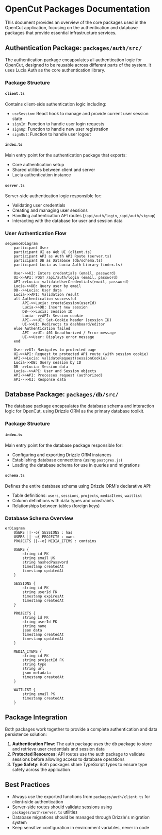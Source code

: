 # OpenCut Packages Documentation

This document provides an overview of the core packages used in the OpenCut application, focusing on the authentication and database packages that provide essential infrastructure services.

## Authentication Package: `packages/auth/src/`

The authentication package encapsulates all authentication logic for OpenCut, designed to be reusable across different parts of the system. It uses Lucia Auth as the core authentication library.

### Package Structure

#### `client.ts`
Contains client-side authentication logic including:
- `useSession`: React hook to manage and provide current user session state
- `signIn`: Function to handle user login requests
- `signUp`: Function to handle new user registration
- `signOut`: Function to handle user logout

#### `index.ts`
Main entry point for the authentication package that exports:
- Core authentication setup
- Shared utilities between client and server
- Lucia authentication instance

#### `server.ts`
Server-side authentication logic responsible for:
- Validating user credentials
- Creating and managing user sessions
- Handling authentication API routes (`/api/auth/login`, `/api/auth/signup`)
- Interacting with the database for user and session data

### User Authentication Flow

```mermaid
sequenceDiagram
    participant User
    participant UI as Web UI (client.ts)
    participant API as Auth API Route (server.ts)
    participant DB as Database (db/schema.ts)
    participant Lucia as Lucia Auth Library (index.ts)

    User->>UI: Enters credentials (email, password)
    UI->>API: POST /api/auth/login (email, password)
    API->>Lucia: validateUserCredentials(email, password)
    Lucia->>DB: Query user by email
    DB-->>Lucia: User data
    Lucia->>API: Validation result
    alt Authentication successful
        API->>Lucia: createSession(userId)
        Lucia->>DB: Insert new session
        DB-->>Lucia: Session ID
        Lucia-->>API: Session cookie
        API-->>UI: Set-Cookie header (session ID)
        UI->>UI: Redirects to dashboard/editor
    else Authentication failed
        API-->>UI: 401 Unauthorized / Error message
        UI->>User: Displays error message
    end

    User->>UI: Navigates to protected page
    UI->>API: Request to protected API route (with session cookie)
    API->>Lucia: validateRequest(sessionCookie)
    Lucia->>DB: Query session by ID
    DB-->>Lucia: Session data
    Lucia-->>API: User and Session objects
    API->>API: Processes request (authorized)
    API-->>UI: Response data
```

## Database Package: `packages/db/src/`

The database package encapsulates the database schema and interaction logic for OpenCut, using Drizzle ORM as the primary database toolkit.

### Package Structure

#### `index.ts`
Main entry point for the database package responsible for:
- Configuring and exporting Drizzle ORM instances
- Establishing database connections (using `postgres.js`)
- Loading the database schema for use in queries and migrations

#### `schema.ts`
Defines the entire database schema using Drizzle ORM's declarative API:
- Table definitions: `users`, `sessions`, `projects`, `mediaItems`, `waitlist`
- Column definitions with data types and constraints
- Relationships between tables (foreign keys)

### Database Schema Overview

```mermaid
erDiagram
    USERS ||--o{ SESSIONS : has
    USERS ||--o{ PROJECTS : owns
    PROJECTS ||--o{ MEDIA_ITEMS : contains
    
    USERS {
        string id PK
        string email UK
        string hashedPassword
        timestamp createdAt
        timestamp updatedAt
    }
    
    SESSIONS {
        string id PK
        string userId FK
        timestamp expiresAt
        timestamp createdAt
    }
    
    PROJECTS {
        string id PK
        string userId FK
        string name
        json data
        timestamp createdAt
        timestamp updatedAt
    }
    
    MEDIA_ITEMS {
        string id PK
        string projectId FK
        string type
        string url
        json metadata
        timestamp createdAt
    }
    
    WAITLIST {
        string email PK
        timestamp createdAt
    }
```

## Package Integration

Both packages work together to provide a complete authentication and data persistence solution:

1. **Authentication Flow**: The auth package uses the db package to store and retrieve user credentials and session data
2. **Protected Resources**: API routes use the auth package to validate sessions before allowing access to database operations
3. **Type Safety**: Both packages share TypeScript types to ensure type safety across the application

## Best Practices

- Always use the exported functions from `packages/auth/client.ts` for client-side authentication
- Server-side routes should validate sessions using `packages/auth/server.ts` utilities
- Database migrations should be managed through Drizzle's migration system
- Keep sensitive configuration in environment variables, never in code